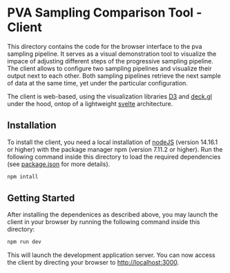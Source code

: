# PVA Sampling Comparison Tool - Client
This directory contains the code for the browser interface to the pva sampling pipeline.
It serves as a visual demonstration tool to visualize the impace of adjusting different steps of the progressive sampling pipeline.
The client allows to configure two sampling pipelines and visualize their output next to each other.
Both sampling pipelines retrieve the next sample of data at the same time, yet under the particular configuration.

The client is web-based, using the visualization libraries [D3](https://d3js.org/) and [deck.gl](https://deck.gl/) under the hood, ontop of a lightweight [svelte](https://svelte.dev/) architecture.


## Installation
To install the client, you need a local installation of [nodeJS](https://nodejs.org/) (version 14.16.1 or higher) with the package manager npm (version 7.11.2 or higher).
Run the following command inside this directory to load the required dependencies (see [package.json](./package.json) for more details).
```sh
npm intall
```

## Getting Started
After installing the dependenices as described above, you may launch the client in your browser by running the following command inside this directory:
```sh
npm run dev
```

This will launch the development application server.
You can now access the client by directing your browser to [http://localhost:3000](http://localhost:3000).